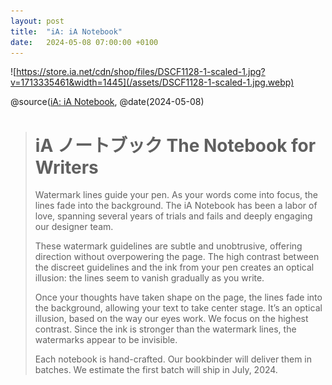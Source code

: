 ```yaml
---
layout: post
title:  "iA: iA Notebook"
date:   2024-05-08 07:00:00 +0100
---
```


![https://store.ia.net/cdn/shop/files/DSCF1128-1-scaled-1.jpg?v=1713335461&width=1445](/assets/DSCF1128-1-scaled-1.jpg.webp)

@source([iA: iA Notebook](https://store.ia.net/products/ia-notebook-the-notebook-for-writers), @date(2024-05-08)

> # iA ノートブック The Notebook for Writers
> 
> Watermark lines guide your pen. As your words come into focus, the lines fade into the background. The iA Notebook has been a labor of love, spanning several years of trials and fails and deeply engaging our designer team.
> 
> These watermark guidelines are subtle and unobtrusive, offering direction without overpowering the page. The high contrast between the discreet guidelines and the ink from your pen creates an optical illusion: the lines seem to vanish gradually as you write.
> 
> Once your thoughts have taken shape on the page, the lines fade into the background, allowing your text to take center stage. It’s an optical illusion, based on the way our eyes work. We focus on the highest contrast. Since the ink is stronger than the watermark lines, the watermarks appear to be invisible.
> 
> Each notebook is hand-crafted. Our bookbinder will deliver them in batches. We estimate the first batch will ship in July, 2024.
